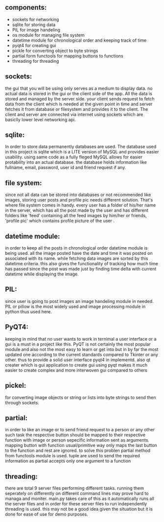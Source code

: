 components:
-
  - sockets for networking
  - sqlite for storing data
  - PIL for image handeling
  - os module for managing file system
  - datetime module for chronological order and keeping track of time
  - pyqt4 for creating gui
  - pickle for converting object to byte strings
  - partial form functools for mapping buttons to functions
  - threading for threading

sockets:
-
  the gui that you will be using only serves as a medium to display data. no actual data is stored in the gui or the
  client side of the app. All the data is stored and managed by the server side. your client sends request to fetch data
  from the client which is needed at the given point in time and server fetches it from database or filesystem and provides
  it to the client. The client and server are connected via internet using sockets which are basiclly lower level networking     api.
  
sqlite:
-
  In order to store data permanently databases are used. The database used in this project is sqlite which is a LITE version of
  MySQL and provides easier usability. using same code as a fully fleged MySQL allows for easier protability into an actual       database. the database holds information like fullname, email, password, user id and friend request if any.
  
file system:
-
  since not all data can be stored into databases or not recommended like images, storing user posts and profile pic needs different solution. That's where file system comes in handy. every user has a folder of his/her name in the server, which has all the post made by the user and has different folders like 'feed' containing all the feed images by him/her or friends, 'profile pic' which contains profile picture of the user .
  
datetime module:
-
in order to keep all the posts in chronological order datetime module is being used. all the image posted have the date and time it was posted on associated with its name. while fetching data images are sorted by this datetime criteria. this also gives the functionality of tracking how much time has passed since the post was made just by finding time delta with current datetime while displaying the image.

PIL:
-
since user is going to post images an image handeling module in needed. PIL or pillow is the most widely used and image processing module in python thus used here.

PyQT4:
-
keeping in mind that no user wants to work in ternimal a user interface or a gui is a must in a project like this. PyQT is not certainly the most popular module and also not the most easy to learn or get into but in by far the most updated one according to the current standards compared to Tkinter or any other. thus to provide a solid user interface pyqt4 in implementd. also qt creater which is gui application to create gui using pyqt makes it much easier to create complex and more interwoven gui compared to others

pickel:
-
for converting image objects or string or lists into byte strings to send then through sockets.

partial:
-
in order to like an image or to send friend request to a person or any other such task the respective button should be mapped to their respective function with image or person sepecific information sent as arguments. mapping button with function usual/primitive way only maps the last button to the function and rest are ignored. to solve this problen partial method from functools module is used. tuple are used to send the required information as partial accepts only one argument to a function

threading:
-
there are total 9 server files performing different tasks. running them seperately on differently on different command lines may prove hard to managa and moniter. main.py takes care of this as it automatically runs all the server files and in order for these server files to run independently threading is used. this may not be a good idea given the situation but it is done for ease of use for demo purposes.

